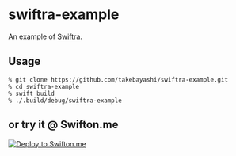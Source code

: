 # swiftra-example

An example of [Swiftra](https://github.com/takebayashi/swiftra).

## Usage

```
% git clone https://github.com/takebayashi/swiftra-example.git
% cd swiftra-example
% swift build
% ./.build/debug/swiftra-example
```
## or try it @ Swifton.me

[![Deploy to Swifton.me](https://serve.swifton.me/badge.png)](https://serve.swifton.me/oneclick?repository=https://github.com/takebayashi/swiftra-example)

